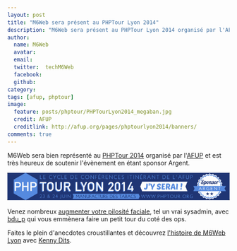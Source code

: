 ```yaml
---
layout: post
title: "M6Web sera présent au PHPTour Lyon 2014"
description: "M6Web sera présent au PHPTour Lyon 2014 organisé par l'AFUP"
author:
  name: M6Web
  avatar:
  email:
  twitter:  techM6Web
  facebook:
  github:
category:
tags: [afup, phptour]
image:
  feature: posts/phptour/PHPTourLyon2014_megaban.jpg
  credit: AFUP
  creditlink: http://afup.org/pages/phptourlyon2014/banners/
comments: true
---
```



M6Web sera bien représenté au [PHPTour 2014](http://www.phptour.org) organisé par l'[AFUP](http://www.afup.org) et est très heureux de soutenir l'évènement en étant sponsor Argent.

![M6Web sponsor argent du PHPTour](/images/posts/phptour/PHPTourLyon2014_banner.png)

Venez nombreux [augmenter votre pilosité faciale](http://www.afup.org/pages/phptourlyon2014/sessions.php#1036), tel un vrai sysadmin, avec [bdu_p](https://twitter.com/bdu_p) qui vous emmènera faire un petit tour du coté des ops.

Faites le plein d'anecdotes croustillantes et découvrez [l'histoire de M6Web Lyon](http://www.afup.org/pages/phptourlyon2014/sessions.php#1030) avec [Kenny Dits](https://twitter.com/kenny_dee).
